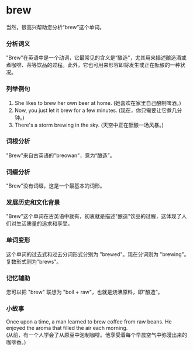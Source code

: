 # brew

当然，很高兴帮助您分析“brew”这个单词。

  

### 分析词义

  

"Brew"在英语中是一个动词，它最常见的含义是“酿造”，尤其用来描述酿造酒或煮咖啡、茶等饮品的过程。此外，它也可用来形容即将发生或正在酝酿的一种状况。

  

### 列举例句

  

1.  She likes to brew her own beer at home. (她喜欢在家里自己酿制啤酒。)
2.  Now, you just let it brew for a few minutes. (现在，你只需要让它煮几分钟。)
3.  There's a storm brewing in the sky. (天空中正在酝酿一场风暴。)

  

### 词根分析

  

"Brew"来自古英语的"breowan"，意为“酿造”。

  

### 词缀分析

  

"Brew"没有词缀，这是一个最基本的词形。

  

### 发展历史和文化背景

  

"Brew"这个单词在古英语中就有，初衷就是描述"酿造"饮品的过程，这体现了人们对生活质量的追求和享受。

  

### 单词变形

  

这个单词的过去式和过去分词形式分别为 "brewed"。现在分词则为 "brewing"。复数形式则为"brews"。

  

### 记忆辅助

  

您可以把 "brew" 联想为 "boil + raw"，也就是烧沸原料，即“酿造”。

  

### 小故事

  

Once upon a time, a man learned to brew coffee from raw beans. He enjoyed the aroma that filled the air each morning.  
(从前，有一个人学会了从原豆中泡制咖啡。他享受着每个早晨空气中弥漫出来的咖啡香。)
